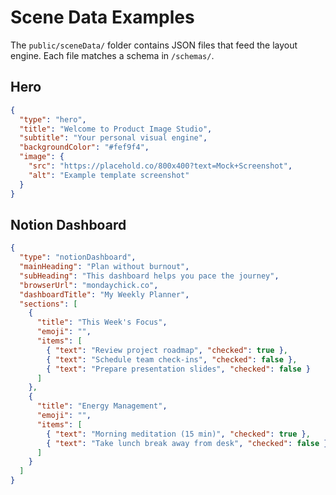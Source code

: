# Scene Data Examples

The `public/sceneData/` folder contains JSON files that feed the layout engine. Each file matches a schema in `/schemas/`.

## Hero
```json
{
  "type": "hero",
  "title": "Welcome to Product Image Studio",
  "subtitle": "Your personal visual engine",
  "backgroundColor": "#fef9f4",
  "image": {
    "src": "https://placehold.co/800x400?text=Mock+Screenshot",
    "alt": "Example template screenshot"
  }
}
```

## Notion Dashboard
```json
{
  "type": "notionDashboard",
  "mainHeading": "Plan without burnout",
  "subHeading": "This dashboard helps you pace the journey",
  "browserUrl": "mondaychick.co",
  "dashboardTitle": "My Weekly Planner",
  "sections": [
    {
      "title": "This Week's Focus",
      "emoji": "",
      "items": [
        { "text": "Review project roadmap", "checked": true },
        { "text": "Schedule team check-ins", "checked": false },
        { "text": "Prepare presentation slides", "checked": false }
      ]
    },
    {
      "title": "Energy Management",
      "emoji": "",
      "items": [
        { "text": "Morning meditation (15 min)", "checked": true },
        { "text": "Take lunch break away from desk", "checked": false }
      ]
    }
  ]
}
```
